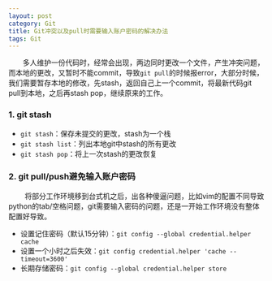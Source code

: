 ```yaml
---
layout: post
category: Git
title: Git冲突以及pull时需要输入账户密码的解决办法
tags: Git
---
```


&emsp;&emsp;多人维护一份代码时，经常会出现，两边同时更改一个文件，产生冲突问题，而本地的更改，又暂时不能commit，导致`git pull`的时候报error，大部分时候，我们需要暂存本地的修改，先stash，返回自己上一个commit，将最新代码git pull到本地，之后再stash pop，继续原来的工作。

<!--more-->

### 1. git stash

* `git stash`：保存未提交的更改，stash为一个栈
* `git stash list`：列出本地git中stash的所有更改
* `git stash pop`：将上一次stash的更改恢复


### 2. git pull/push避免输入账户密码

&emsp;&emsp; 将部分工作环境移到台式机之后，出各种傻逼问题，比如vim的配置不同导致python的tab/空格问题，git需要输入密码的问题，还是一开始工作环境没有整体配置好导致。

* 设置记住密码（默认15分钟）：`git config --global credential.helper cache`
* 设置一个小时之后失效：`git config credential.helper 'cache --timeout=3600'`
* 长期存储密码：`git config --global credential.helper store`
